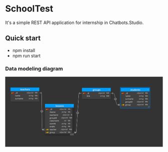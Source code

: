 # SchoolTest

It's a simple REST API application for internship in Chatbots.Studio.

## Quick start

- npm install
- npm run start

### Data modeling diagram
![DB Image](db.png)

